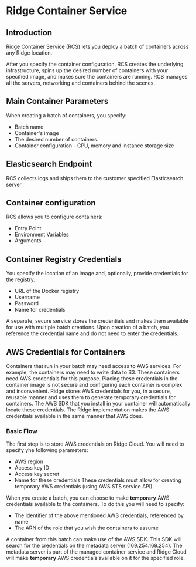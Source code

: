 ﻿# Ridge Container Service
## Introduction
Ridge Container Service (RCS) lets you deploy a batch of containers across any Ridge location.

After you specify the container configuration, RCS creates the underlying infrastructure, spins up the desired number of containers with your specified image, and makes sure the containers are running.
RCS manages all the servers, networking and containers behind the scenes.

## Main Container Parameters
When creating a batch of containers, you specify:
  * Batch name
  * Container's image
  * The desired number of containers.
  * Container configuration - CPU, memory and instance storage size

## Elasticsearch Endpoint
RCS collects logs and ships them to the customer specified Elasticsearch server

## Container configuration
RCS allows you to configure containers:
  * Entry Point
  * Environment Variables
  * Arguments

## Container Registry Credentials
You specify the location of an image and, optionally, provide credentials for the registry.

  * URL of the Docker registry
  * Username
  * Password
  * Name for credentials

A separate, secure service stores the credentials and makes them available for use with multiple batch creations. Upon creation of a batch, you reference the credential name and do not need to enter the credentials.

## AWS Credentials for Containers
Containers that run in your batch may need access to AWS services. For example, the containers may need to write data to S3. These containers need AWS credentials for this purpose. Placing these credentials in the container image is not secure and configuring each container is complex and inconvenient.
Ridge stores AWS credentials for you, in a secure, reusable manner and uses them to generate temporary credentials for containers. The AWS SDK that you install in your container will automatically locate these credentials. The Ridge implementation makes the AWS credentials available in the same manner that AWS does.
### Basic Flow
The first step is to store AWS credentials on Ridge Cloud.
You will need to specify yhe following parameters:
  - AWS region
  - Access key ID
  - Access key secret
  - Name for these credentials
These credentials must allow for creating temporary AWS credentials (using AWS STS service API).

When you create a batch, you can choose to make **temporary** AWS credentials available to the containers. To do this you will need to specify:
  - The identifier of the above mentioned AWS credentials, referenced by name
  - The ARN of the role that you wish the containers to assume

A container from this batch can make use of the AWS SDK.
This SDK will search for the credentials on the metadata server (169.254.169.254).
The metadata server is part of the managed container service and Ridge Cloud will make **temporary** AWS credentials available on it for the specified role.
